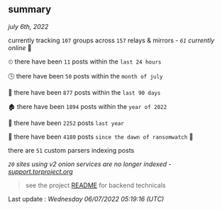 
## summary
_july 6th, 2022_

currently tracking `107` groups across `157` relays & mirrors - _`61` currently online_ 📡

⏲ there have been `11` posts within the `last 24 hours`

🕓 there have been `50` posts within the `month of july`

📅 there have been `877` posts within the `last 90 days`

🏚 there have been `1894` posts within the `year of 2022`

🚀 there have been `2252` posts `last year`

🦕 there have been `4180` posts `since the dawn of ransomwatch` 🐣

there are `51` custom parsers indexing posts

_`20` sites using v2 onion services are no longer indexed - [support.torproject.org](https://support.torproject.org/onionservices/v2-deprecation/)_

> see the project [README](https://github.com/jmousqueton/ransomwatch#readme) for backend technicals



Last update : _Wednesday 06/07/2022 05:19:16 (UTC)_

